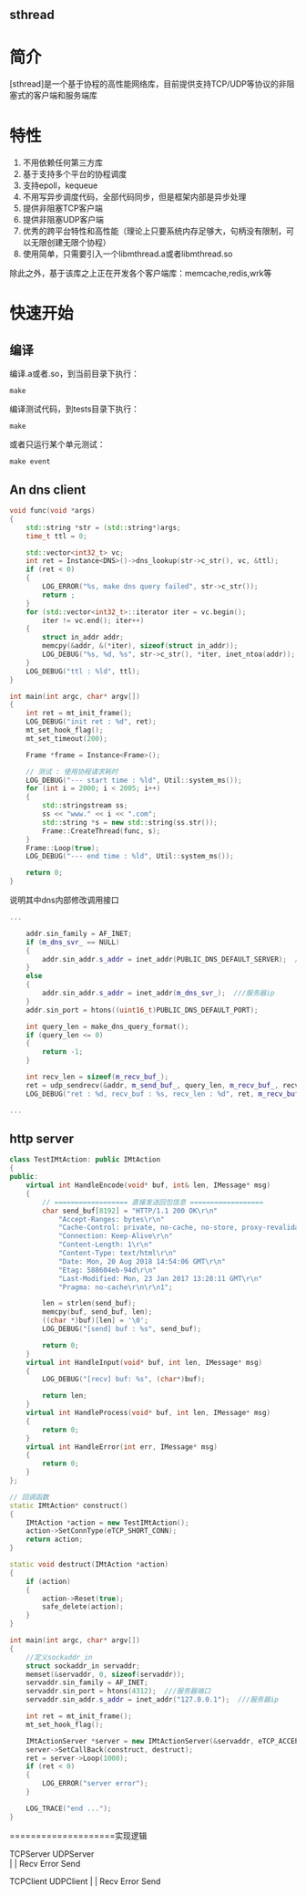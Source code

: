 sthread
---

# 简介

[sthread]是一个基于协程的高性能网络库，目前提供支持TCP/UDP等协议的非阻塞式的客户端和服务端库

# 特性

1. 不用依赖任何第三方库  
2. 基于支持多个平台的协程调度  
3. 支持epoll，kequeue  
3. 不用写异步调度代码，全部代码同步，但是框架内部是异步处理  
4. 提供非阻塞TCP客户端  
5. 提供非阻塞UDP客户端  
6. 优秀的跨平台特性和高性能（理论上只要系统内存足够大，句柄没有限制，可以无限创建无限个协程）  
7. 使用简单，只需要引入一个libmthread.a或者libmthread.so  
  
除此之外，基于该库之上正在开发各个客户端库：memcache,redis,wrk等  

# 快速开始

## 编译

编译.a或者.so，到当前目录下执行：
```
make 
```
编译测试代码，到tests目录下执行：
```
make
```
或者只运行某个单元测试：
```
make event
```

## An dns client

```cpp
void func(void *args)
{
    std::string *str = (std::string*)args;
    time_t ttl = 0;

    std::vector<int32_t> vc;
    int ret = Instance<DNS>()->dns_lookup(str->c_str(), vc, &ttl);
    if (ret < 0) 
    {
        LOG_ERROR("%s, make dns query failed", str->c_str());
        return ;
    }
    for (std::vector<int32_t>::iterator iter = vc.begin(); 
        iter != vc.end(); iter++) 
    {
        struct in_addr addr;
        memcpy(&addr, &(*iter), sizeof(struct in_addr));
        LOG_DEBUG("%s, %d, %s", str->c_str(), *iter, inet_ntoa(addr));
    }
    LOG_DEBUG("ttl : %ld", ttl);
}

int main(int argc, char* argv[])
{
    int ret = mt_init_frame();
    LOG_DEBUG("init ret : %d", ret);
    mt_set_hook_flag();
    mt_set_timeout(200);

    Frame *frame = Instance<Frame>();

    // 测试 : 使用协程请求耗时
    LOG_DEBUG("--- start time : %ld", Util::system_ms());
    for (int i = 2000; i < 2005; i++)
    {
        std::stringstream ss;
        ss << "www." << i << ".com";
        std::string *s = new std::string(ss.str());
        Frame::CreateThread(func, s);
    }
    Frame::Loop(true);
    LOG_DEBUG("--- end time : %ld", Util::system_ms());

    return 0;
}
```
说明其中dns内部修改调用接口
```cpp
...

    addr.sin_family = AF_INET;
    if (m_dns_svr_ == NULL)
    {
        addr.sin_addr.s_addr = inet_addr(PUBLIC_DNS_DEFAULT_SERVER);  ///服务器ip
    }
    else
    {
        addr.sin_addr.s_addr = inet_addr(m_dns_svr_);  ///服务器ip
    }
    addr.sin_port = htons((uint16_t)PUBLIC_DNS_DEFAULT_PORT);

    int query_len = make_dns_query_format();
    if (query_len <= 0) 
    {
        return -1;
    }

    int recv_len = sizeof(m_recv_buf_);
    ret = udp_sendrecv(&addr, m_send_buf_, query_len, m_recv_buf_, recv_len, m_timeout_);
    LOG_DEBUG("ret : %d, recv_buf : %s, recv_len : %d", ret, m_recv_buf_, recv_len);

...

```

## http server

```cpp
class TestIMtAction: public IMtAction
{
public:
    virtual int HandleEncode(void* buf, int& len, IMessage* msg)
    {
        // ================== 直接发送回包信息 ==================
        char send_buf[8192] = "HTTP/1.1 200 OK\r\n"
            "Accept-Ranges: bytes\r\n"
            "Cache-Control: private, no-cache, no-store, proxy-revalidate, no-transform\r\n"
            "Connection: Keep-Alive\r\n"
            "Content-Length: 1\r\n"
            "Content-Type: text/html\r\n"
            "Date: Mon, 20 Aug 2018 14:54:06 GMT\r\n"
            "Etag: 588604eb-94d\r\n"
            "Last-Modified: Mon, 23 Jan 2017 13:28:11 GMT\r\n"
            "Pragma: no-cache\r\n\r\n1";

        len = strlen(send_buf);
        memcpy(buf, send_buf, len);
        ((char *)buf)[len] = '\0';
        LOG_DEBUG("[send] buf : %s", send_buf);

        return 0;
    }
    virtual int HandleInput(void* buf, int len, IMessage* msg)
    {
        LOG_DEBUG("[recv] buf: %s", (char*)buf);

        return len;
    }
    virtual int HandleProcess(void* buf, int len, IMessage* msg)
    {
        return 0;
    }
    virtual int HandleError(int err, IMessage* msg)
    {
        return 0;
    }
};

// 回调函数
static IMtAction* construct()
{
    IMtAction *action = new TestIMtAction();
    action->SetConnType(eTCP_SHORT_CONN);
    return action;
}

static void destruct(IMtAction *action)
{
    if (action)
    {
        action->Reset(true);
        safe_delete(action);
    }
}

int main(int argc, char* argv[])
{
    //定义sockaddr_in
    struct sockaddr_in servaddr;
    memset(&servaddr, 0, sizeof(servaddr));
    servaddr.sin_family = AF_INET;
    servaddr.sin_port = htons(4312);  ///服务器端口
    servaddr.sin_addr.s_addr = inet_addr("127.0.0.1");  ///服务器ip

    int ret = mt_init_frame();
    mt_set_hook_flag();

    IMtActionServer *server = new IMtActionServer(&servaddr, eTCP_ACCEPT_CONN);
    server->SetCallBack(construct, destruct);
    ret = server->Loop(1000);
    if (ret < 0)
    {
        LOG_ERROR("server error");
    }

    LOG_TRACE("end ...");
}
```


====================实现逻辑

TCPServer   UDPServer   
         |
         |
Recv    Error    Send

TCPClient  UDPClient
         |
         |
Recv    Error    Send

